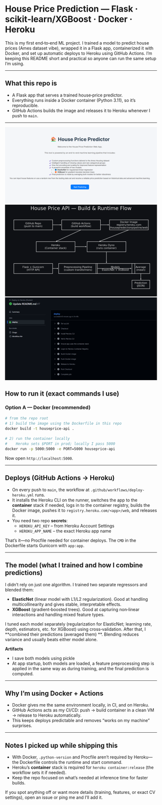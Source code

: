 # House Price Prediction — Flask · scikit‑learn/XGBoost · Docker · Heroku

This is my first end‑to‑end ML project. I trained a model to predict house prices (Ames dataset vibe), wrapped it in a Flask app, containerized it with Docker, and set up automatic deploys to Heroku using GitHub Actions. I’m keeping this README short and practical so anyone can run the same setup I’m using.

---

## What this repo is

- A Flask app that serves a trained house‑price predictor.
- Everything runs inside a Docker container (Python 3.11), so it’s reproducible.
- GitHub Actions builds the image and releases it to Heroku whenever I push to `main`.

---
![App homepage](docs/images/app_home.png)
![Architecture diagram](docs/images/architecture.png)
![CI/CD successful deploy](docs/images/gh_actions.png)

## How to run it (exact commands I use)

### Option A — Docker (recommended)

```bash
# from the repo root
# 1) build the image using the Dockerfile in this repo
docker build -t houseprice-api .

# 2) run the container locally
#    Heroku sets $PORT in prod; locally I pass 5000
docker run -p 5000:5000 -e PORT=5000 houseprice-api
```

Now open `http://localhost:5000`.

---

## Deploys (GitHub Actions → Heroku)

- On every push to `main`, the workflow at `.github/workflows/deploy-heroku.yml` runs.
- It installs the Heroku CLI on the runner, switches the app to the **container** stack if needed, logs in to the container registry, builds the Docker image, pushes it to `registry.heroku.com/<app>/web`, and releases it.
- You need two repo **secrets**:
  - `HEROKU_API_KEY` – from Heroku Account Settings
  - `HEROKU_APP_NAME` – the exact Heroku app name

That’s it—no Procfile needed for container deploys. The `CMD` in the Dockerfile starts Gunicorn with `app:app`.

---

## The model (what I trained and how I combine predictions)

I didn’t rely on just one algorithm. I trained two separate regressors and blended them:

- **ElasticNet** (linear model with L1/L2 regularization). Good at handling multicollinearity and gives stable, interpretable effects.
- **XGBoost** (gradient‑boosted trees). Good at capturing non‑linear interactions and handling mixed feature types.

I tuned each model separately (regularization for ElasticNet; learning rate, depth, estimators, etc. for XGBoost) using cross‑validation. After that, I **combined their predictions (averaged them) **. Blending reduces variance and usually beats either model alone.

**Artifacts**

- I save both models using pickle
- At app startup, both models are loaded, a feature preprocessing step is applied in the same way as during training, and the final prediction is computed.
---

## Why I’m using Docker + Actions

- Docker gives me the same environment locally, in CI, and on Heroku.
- GitHub Actions acts as my CI/CD: push → build container in a clean VM → release to Heroku automatically.
- This keeps deploys predictable and removes “works on my machine” surprises.

---

## Notes I picked up while shipping this

- With Docker, `.python-version` and Procfile aren’t required by Heroku—the Dockerfile controls the runtime and start command.
- Heroku’s **container** stack is required for `heroku container:release` (the workflow sets it if needed).
- Keep the repo focused on what’s needed at inference time for faster builds.

If you spot anything off or want more details (training, features, or exact CV settings), open an issue or ping me and I’ll add it.

